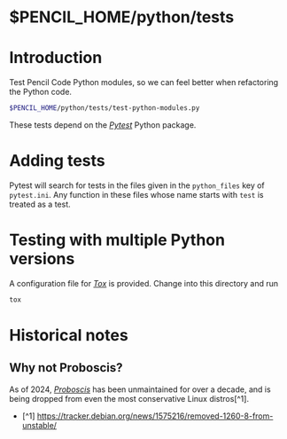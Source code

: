 $PENCIL_HOME/python/tests
=========================

# Introduction

Test Pencil Code Python modules, so we can feel better when refactoring the Python code.

```sh
$PENCIL_HOME/python/tests/test-python-modules.py
```

These tests depend on the [_Pytest_](https://pytest.org/) Python package.

# Adding tests

Pytest will search for tests in the files given in the `python_files` key of `pytest.ini`.
Any function in these files whose name starts with `test` is treated as a test.

# Testing with multiple Python versions

A configuration file for [_Tox_](https://tox.wiki/) is provided. Change into this directory and run

```sh
tox
```

# Historical notes

## Why not Proboscis?

As of 2024, [_Proboscis_](https://pythonhosted.org/proboscis/) has been unmaintained for over a decade, and is being dropped from even the most conservative Linux distros[^1].

- [^1] <https://tracker.debian.org/news/1575216/removed-1260-8-from-unstable/>
